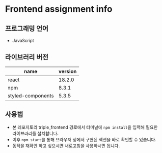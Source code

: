 # Frontend assignment info

## 프로그래밍 언어

- JavaScript

## 라이브러리 버전

| name              | version |
| ----------------- | ------- |
| react             | 18.2.0  |
| npm               | 8.3.1   |
| styled-components | 5.3.5   |

## 사용법

- 본 레포지토리 triple_frontend 경로에서 터미널에 `npm install`을 입력해 필요한 라이브러리를 설치합니다.
- 이후 `npm start`를 통해 브라우저 상에서 구현된 섹션을 바로 확인할 수 있습니다.
- 동작을 재확인 하고 싶으시면 새로고침을 사용하시면 됩니다.

